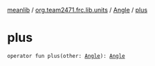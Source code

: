 [meanlib](../../index.md) / [org.team2471.frc.lib.units](../index.md) / [Angle](index.md) / [plus](./plus.md)

# plus

`operator fun plus(other: `[`Angle`](index.md)`): `[`Angle`](index.md)